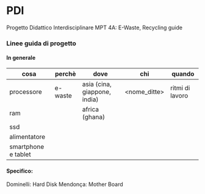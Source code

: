 # PDI
Progetto Didattico Interdisciplinare MPT 4A: E-Waste, Recycling guide

### Linee guida di progetto
#### In generale


| cosa      | perchè | dove                        | chi         | quando         |
|---| --- | --- | --- | --- |
| processore | e-waste | asia (cina, giappone, india) | <nome_ditte> | ritmi di lavoro |
| ram | | africa (ghana) | | |
| ssd | | | | |
| alimentatore | | | | |
| smartphone e tablet | | | | |

#### Specifico:
Dominelli: Hard Disk
Mendonça: Mother Board
